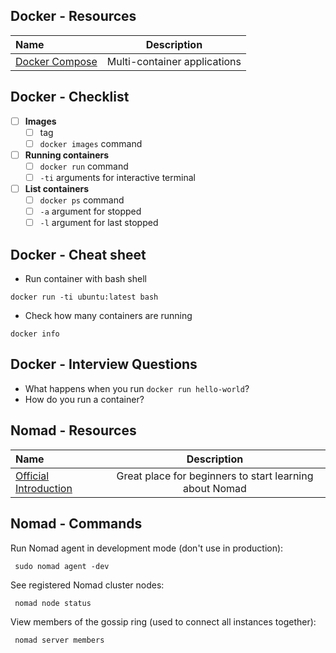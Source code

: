 ## Docker - Resources

Name | Description
:------|:------:
[Docker Compose](https://docs.docker.com/compose/overview) | Multi-container applications

## Docker - Checklist

- [ ] **Images**
  - [ ] tag
  - [ ] `docker images` command

- [ ] **Running containers**
  - [ ] `docker run` command
  - [ ] `-ti` arguments for interactive terminal

- [ ] **List containers**
  - [ ] `docker ps` command
  - [ ] `-a` argument for stopped
  - [ ] `-l` argument for last stopped

## Docker - Cheat sheet

* Run container with bash shell

```
docker run -ti ubuntu:latest bash
```

* Check how many containers are running

```
docker info
```

## Docker - Interview Questions

* What happens when you run `docker run hello-world`?
* How do you run a container?

## Nomad - Resources

Name | Description
:------|:------:
[Official Introduction](https://www.nomadproject.io/intro/index.html) | Great place for beginners to start learning about Nomad

## Nomad - Commands

Run Nomad agent in development mode (don't use in production):

     sudo nomad agent -dev

See registered Nomad cluster nodes:

     nomad node status

View members of the gossip ring (used to connect all instances together):

     nomad server members
